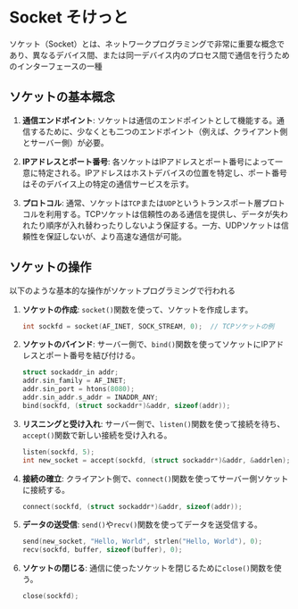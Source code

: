 # Socket そけっと

ソケット（Socket）とは、ネットワークプログラミングで非常に重要な概念であり、異なるデバイス間、または同一デバイス内のプロセス間で通信を行うためのインターフェースの一種

## ソケットの基本概念

1. **通信エンドポイント**: ソケットは通信のエンドポイントとして機能する。通信するために、少なくとも二つのエンドポイント（例えば、クライアント側とサーバー側）が必要。

2. **IPアドレスとポート番号**: 各ソケットはIPアドレスとポート番号によって一意に特定される。IPアドレスはホストデバイスの位置を特定し、ポート番号はそのデバイス上の特定の通信サービスを示す。

3. **プロトコル**: 通常、ソケットは`TCP`または`UDP`というトランスポート層プロトコルを利用する。TCPソケットは信頼性のある通信を提供し、データが失われたり順序が入れ替わったりしないよう保証する。一方、UDPソケットは信頼性を保証しないが、より高速な通信が可能。

## ソケットの操作

以下のような基本的な操作がソケットプログラミングで行われる

1. **ソケットの作成**: `socket()`関数を使って、ソケットを作成します。

    ```c
    int sockfd = socket(AF_INET, SOCK_STREAM, 0);  // TCPソケットの例
    ```

2. **ソケットのバインド**: サーバー側で、`bind()`関数を使ってソケットにIPアドレスとポート番号を結び付ける。

    ```c
    struct sockaddr_in addr;
    addr.sin_family = AF_INET;
    addr.sin_port = htons(8080);
    addr.sin_addr.s_addr = INADDR_ANY;
    bind(sockfd, (struct sockaddr*)&addr, sizeof(addr));
    ```

3. **リスニングと受け入れ**: サーバー側で、`listen()`関数を使って接続を待ち、`accept()`関数で新しい接続を受け入れる。

    ```c
    listen(sockfd, 5);
    int new_socket = accept(sockfd, (struct sockaddr*)&addr, &addrlen);
    ```

4. **接続の確立**: クライアント側で、`connect()`関数を使ってサーバー側ソケットに接続する。

    ```c
    connect(sockfd, (struct sockaddr*)&addr, sizeof(addr));
    ```

5. **データの送受信**: `send()`や`recv()`関数を使ってデータを送受信する。

    ```c
    send(new_socket, "Hello, World", strlen("Hello, World"), 0);
    recv(sockfd, buffer, sizeof(buffer), 0);
    ```

6. **ソケットの閉じる**: 通信に使ったソケットを閉じるために`close()`関数を使う。

    ```c
    close(sockfd);
    ```
